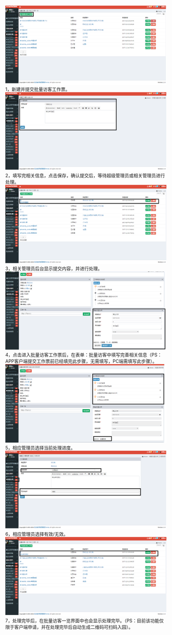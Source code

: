 ![](/assets/批量访客流程1.png)1，新建并提交批量访客工作票。![](/assets/批量访客流程2.png)2，填写完相关信息，点击保存，确认提交后，等待超级管理员或相关管理员进行处理。![](/assets/批量访客流程3.png)3，相关管理员后台显示提交内容，并进行处理。![](/assets/批量访客流程4.png)4，点击进入批量访客工作票后，在表单：批量访客中填写完善相关信息（PS：APP客户端提交工作票前已经填完此步骤，无需填写，PC端需填写此步骤）。![](/assets/批量访客流程5.png)5，相应管理员选择当前处理进度。![](/assets/批量访客流程6.png)6，相应管理员选择有效/无效。![](/assets/批量访客流程7.png)7，处理完毕后，在批量访客一览界面中也会显示处理完毕。（PS：目前该功能仅限于客户端申请，并在处理完毕后自动生成二维码可扫码入园）。

